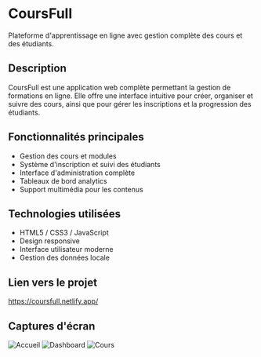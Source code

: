 # CoursFull

Plateforme d'apprentissage en ligne avec gestion complète des cours et des étudiants.

## Description
CoursFull est une application web complète permettant la gestion de formations en ligne. Elle offre une interface intuitive pour créer, organiser et suivre des cours, ainsi que pour gérer les inscriptions et la progression des étudiants.

## Fonctionnalités principales
- Gestion des cours et modules
- Système d'inscription et suivi des étudiants
- Interface d'administration complète
- Tableaux de bord analytics
- Support multimédia pour les contenus

## Technologies utilisées
- HTML5 / CSS3 / JavaScript
- Design responsive
- Interface utilisateur moderne
- Gestion des données locale

## Lien vers le projet
https://coursfull.netlify.app/

## Captures d'écran
![Accueil](./screenshots/home.png)
![Dashboard](./screenshots/dashboard.png)
![Cours](./screenshots/courses.png)
